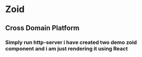 # Zoid
## Cross Domain Platform

### Simply run http-server i have created two demo zoid component and i am just rendering it using React
